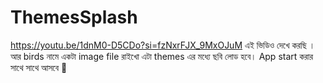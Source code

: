 # ThemesSplash

https://youtu.be/1dnM0-D5CDo?si=fzNxrFJX_9MxOJuM এই ভিডিও দেখে করছি । আর birds নামে একটা image file রাইখো এটা themes এর মধ্যে ছবি লোড হবে। App start করার সাথে সাথে আসবে 🥰
